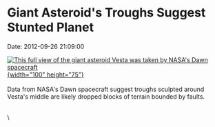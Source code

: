 Giant Asteroid\'s Troughs Suggest Stunted Planet
================================================

Date: 2012-09-26 21:09:00

[![This full view of the giant asteroid Vesta was taken by NASA\'s Dawn
spacecraft](http://www.jpl.nasa.gov/images/dawn/20111012/pia14894-th.jpg){width="100"
height="75"}](http://www.jpl.nasa.gov/news/news.cfm?release=2012-304&rn=news.xml&rst=3532)\
\
Data from NASA\'s Dawn spacecraft suggest troughs sculpted around
Vesta\'s middle are likely dropped blocks of terrain bounded by faults.

\
\
